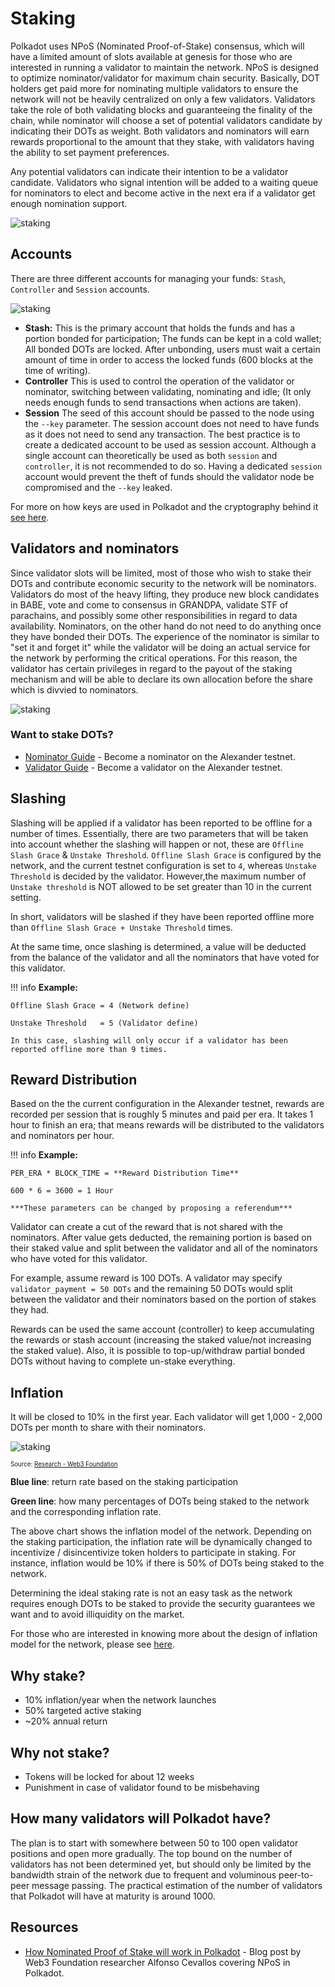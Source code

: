 # Staking

Polkadot uses NPoS (Nominated Proof-of-Stake) consensus, which will have a limited amount of slots available at genesis for those who are interested in running a validator to maintain the network. NPoS is designed to optimize nominator/validator for maximum chain security. Basically, DOT holders get paid more for nominating multiple validators to ensure the network will not be heavily centralized on only a few validators. Validators take the role of both validating blocks and guaranteeing the finality of the chain, while nominator will choose a set of potential validators candidate by indicating their DOTs as weight. Both validators and nominators will earn rewards proportional to the amount that they stake, with validators having the ability to set payment preferences.

Any potential validators can indicate their intention to be a validator candidate. Validators who signal intention will be added to a waiting queue for nominators to elect and become active in the next era if a validator get enough nomination support.      

![staking](../../img/NPoS/article-1.png)

## Accounts

There are three different accounts for managing your funds: `Stash`, `Controller` and `Session` accounts. 

![staking](../../img/NPoS/staking-keys.png)

- **Stash:** This is the primary account that holds the funds and has a portion bonded for participation; The funds can be kept in a cold wallet; All bonded DOTs are locked. After unbonding, users must wait a certain amount of time in order to access the locked funds (600 blocks at the time of writing).
- **Controller** This is used to control the operation of the validator or nominator, switching between validating, nominating and idle; (It only needs enough funds to send transactions when actions are taken). 
- **Session** The seed of this account should be passed to the node using the `--key` parameter. The session account does not need to have funds as it does not need to send any transaction. The best practice is to create a dedicated account to be used as session account. Although a single account can theoretically be used as both `session` and `controller`, it is not recommended to do so. Having a dedicated `session` account would prevent the theft of funds should the validator node be compromised and the `--key` leaked.

For more on how keys are used in Polkadot and the cryptography behind it [see here](./keys.md).

## Validators and nominators

Since validator slots will be limited, most of those who wish to stake their DOTs and contribute economic security to the network will be nominators. Validators do most of the heavy lifting, they produce new block candidates in BABE, vote and come to consensus in GRANDPA, validate STF of parachains, and possibly some other responsibilities in regard to data availability. Nominators, on the other hand do not need to do anything once they have bonded their DOTs. The experience of the nominator is similar to "set it and forget it" while the validator will be doing an actual service for the network by performing the critical operations. For this reason, the validator has certain privileges in regard to the payout of the staking mechanism and will be able to declare its own allocation before the share which is divvied to nominators.

![staking](../../img/NPoS/article-2.png)

### Want to stake DOTs?

- [Nominator Guide](../node/guides/how-to-nominate.md) - Become a nominator on the Alexander testnet.
- [Validator Guide](../node/guides/how-to-validate.md) - Become a validator on the Alexander testnet.

## Slashing

Slashing will be applied if a validator has been reported to be offline for a number of times. Essentially, there are two parameters that will be taken into account whether the slashing will happen or not, these are `Offline Slash Grace` & `Unstake Threshold`. 
`Offline Slash Grace` is configured by the network, and the current testnet configuration is set to `4`, whereas `Unstake Threshold` is decided by the validator. However,the maximum number of `Unstake threshold` is NOT allowed to be set greater than 10 in the current setting.

In short, validators will be slashed if they have been reported offline more than `Offline Slash Grace + Unstake Threshold` times.

At the same time, once slashing is determined, a value will be deducted from the balance of the validator and all the nominators that have voted for this validator.

!!! info
    **Example:**
 
    Offline Slash Grace = 4 (Network define)

    Unstake Threshold   = 5 (Validator define)

    In this case, slashing will only occur if a validator has been reported offline more than 9 times.


## Reward Distribution

Based on the the current configuration in the Alexander testnet, rewards are recorded per session that is roughly 5 minutes and paid per era. It takes 1 hour to finish an era; that means rewards will be distributed to the validators and nominators per hour. 

!!! info
    **Example:**

    PER_ERA * BLOCK_TIME = **Reward Distribution Time**

    600 * 6 = 3600 = 1 Hour

    ***These parameters can be changed by proposing a referendum***

Validator can create a cut of the reward that is not shared with the nominators. After value gets deducted, the remaining portion is based on their staked value and split between the validator and all of the nominators who have voted for this validator.

For example, assume reward is 100 DOTs.
A validator may specify `validator_payment = 50 DOTs` and the remaining 50 DOTs would split between the validator and their nominators based on the portion of stakes they had.

Rewards can be used the same account (controller) to keep accumulating the rewards or stash account (increasing the staked value/not increasing the staked value). Also, it is possible to top-up/withdraw partial bonded DOTs without having to complete un-stake everything.

## Inflation

It will be closed to 10% in the first year. Each validator will get 1,000 - 2,000 DOTs per month to share with their nominators.

![staking](../../img/NPoS/staking-participation-rate.png)

<sub><sup>Source: [Research - Web3 Foundation](https://research.web3.foundation)</sup></sub>

**Blue line**: return rate based on the staking participation

**Green line**: how many percentages of DOTs being staked to the network and the corresponding inflation rate.

The above chart shows the inflation model of the network. Depending on the staking participation, the inflation rate will be dynamically changed to incentivize / disincentivize token holders to participate in staking. For instance, inflation would be 10% if there is 50% of DOTs being staked to the network.

Determining the ideal staking rate is not an easy task as the network requires enough DOTs to be staked to provide the security guarantees we want and to avoid illiquidity on the market. 

For those who are interested in knowing more about the design of inflation model for the network, please see [here](https://research.web3.foundation/en/latest/polkadot/Token%20Economics/).

## Why stake?

- 10% inflation/year when the network launches
- 50% targeted active staking 
- ~20% annual return

## Why not stake?

- Tokens will be locked for about 12 weeks
- Punishment in case of validator found to be misbehaving

## How many validators will Polkadot have?

The plan is to start with somewhere between 50 to 100 open validator positions and open more gradually. The top bound on the number of validators has not been determined yet, but should only be limited by the bandwidth strain of the network due to frequent and voluminous peer-to-peer message passing. The practical estimation of the number of validators that Polkadot will have at maturity is around 1000.

## Resources

- [How Nominated Proof of Stake will work in Polkadot](https://medium.com/web3foundation/how-nominated-proof-of-stake-will-work-in-polkadot-377d70c6bd43) - Blog post by Web3 Foundation researcher Alfonso Cevallos covering NPoS in Polkadot.
